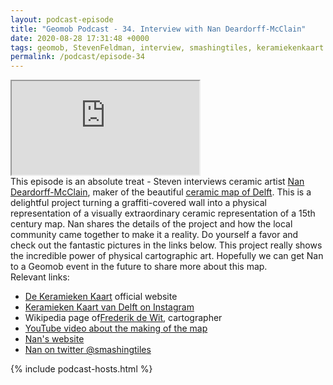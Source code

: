 ```yaml
--- 
layout: podcast-episode
title: "Geomob Podcast - 34. Interview with Nan Deardorff-McClain"
date: 2020-08-28 17:31:48 +0000
tags: geomob, StevenFeldman, interview, smashingtiles, keramiekenkaart
permalink: /podcast/episode-34
---
```


<iframe class="castos-iframe-player" src="https://5e2e9055a029d5-78101471.castos.com/player/239283"></iframe>

<div class="pt20">
This episode is an absolute treat - Steven interviews ceramic artist
<a href="https://smashing-tiles.com">Nan Deardorff-McClain</a>, maker of
the beautiful <a href="http://www.keramiekenkaart.nl/">ceramic map of Delft</a>.
This is a delightful project turning a graffiti-covered wall into a physical
representation of a visually extraordinary ceramic representation of a 15th
century map. Nan shares the details of the project and how the local community
came together to make it a reality. Do yourself a favor and check out the
fantastic pictures in the links below. This project really shows the
incredible power of physical cartographic art. Hopefully we can get Nan to
a Geomob event in the future to share more about this map.
</div>

<div class="pt20">
  Relevant links:
  <ul>
    <li class="pt10"><a href="http://www.keramiekenkaart.nl">De Keramieken Kaart</a> official website</li>
    <li class="pt10"><a href="https://www.instagram.com/keramieken_kaart/">Keramieken Kaart van Delft on Instagram</a></li>
    <li class="pt10">Wikipedia page of<a href="https://en.wikipedia.org/wiki/Frederik_de_Wit">Frederik de Wit</a>, cartographer</li>
    <li class="pt10"><a href="https://www.youtube.com/watch?v=dQMY4kTGzFE">YouTube video about the making of the map</a></li>
    <li class="pt10"><a href="https://smashing-tiles.com/">Nan's website</a></li>
    <li class="pt10"><a href="https://twitter.com/smashingtiles">Nan on twitter @smashingtiles</a></li>
  </ul>
</div>


{% include podcast-hosts.html %}




